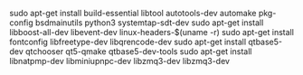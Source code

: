 sudo apt-get install build-essential libtool autotools-dev automake pkg-config bsdmainutils python3 systemtap-sdt-dev
sudo apt-get install libboost-all-dev libevent-dev linux-headers-$(uname -r)
sudo apt-get install fontconfig libfreetype-dev libqrencode-dev
sudo apt-get install qtbase5-dev qtchooser qt5-qmake qtbase5-dev-tools
sudo apt-get install libnatpmp-dev libminiupnpc-dev libzmq3-dev libzmq3-dev

